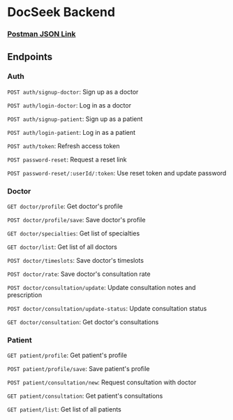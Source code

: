 # DocSeek Backend

### [Postman JSON Link](https://www.getpostman.com/collections/773c081b75fb46149ebd)

## Endpoints

### Auth
`POST auth/signup-doctor`: Sign up as a doctor

`POST auth/login-doctor`: Log in as a doctor

`POST auth/signup-patient`: Sign up as a patient

`POST auth/login-patient`: Log in as a patient

`POST auth/token`: Refresh access token

`POST password-reset`: Request a reset link

`POST password-reset/:userId/:token`: Use reset token and update password

### Doctor

`GET doctor/profile`: Get doctor's profile

`POST doctor/profile/save`: Save doctor's profile

`GET doctor/specialties`: Get list of specialties

`GET doctor/list`: Get list of all doctors

`POST doctor/timeslots`: Save doctor's timeslots

`POST doctor/rate`: Save doctor's consultation rate

`POST doctor/consultation/update`: Update consultation notes and prescription

`POST doctor/consultation/update-status`: Update consultation status

`GET doctor/consultation`: Get doctor's consultations

### Patient

`GET patient/profile`: Get patient's profile

`POST patient/profile/save`: Save patient's profile

`POST patient/consultation/new`: Request consultation with doctor

`GET patient/consultation`: Get patient's consultations

`GET patient/list`: Get list of all patients